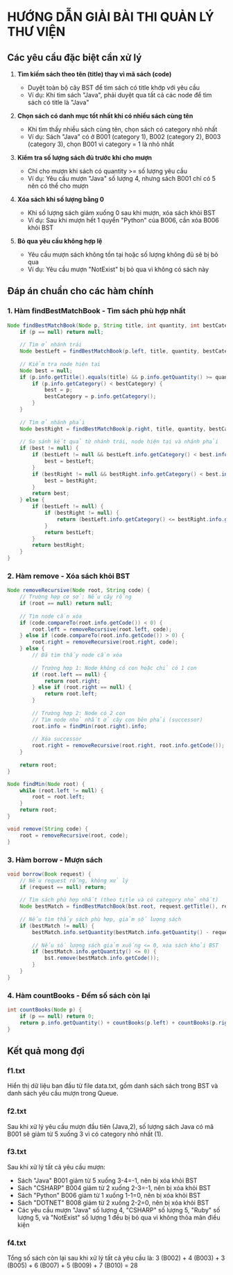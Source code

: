 # HƯỚNG DẪN GIẢI BÀI THI QUẢN LÝ THƯ VIỆN

## Các yêu cầu đặc biệt cần xử lý

1. **Tìm kiếm sách theo tên (title) thay vì mã sách (code)**
   - Duyệt toàn bộ cây BST để tìm sách có title khớp với yêu cầu
   - Ví dụ: Khi tìm sách "Java", phải duyệt qua tất cả các node để tìm sách có title là "Java"

2. **Chọn sách có danh mục tốt nhất khi có nhiều sách cùng tên**
   - Khi tìm thấy nhiều sách cùng tên, chọn sách có category nhỏ nhất
   - Ví dụ: Sách "Java" có ở B001 (category 1), B002 (category 2), B003 (category 3), chọn B001 vì category = 1 là nhỏ nhất

3. **Kiểm tra số lượng sách đủ trước khi cho mượn**
   - Chỉ cho mượn khi sách có quantity >= số lượng yêu cầu
   - Ví dụ: Yêu cầu mượn "Java" số lượng 4, nhưng sách B001 chỉ có 5 nên có thể cho mượn

4. **Xóa sách khi số lượng bằng 0**
   - Khi số lượng sách giảm xuống 0 sau khi mượn, xóa sách khỏi BST
   - Ví dụ: Sau khi mượn hết 1 quyển "Python" của B006, cần xóa B006 khỏi BST

5. **Bỏ qua yêu cầu không hợp lệ**
   - Yêu cầu mượn sách không tồn tại hoặc số lượng không đủ sẽ bị bỏ qua
   - Ví dụ: Yêu cầu mượn "NotExist" bị bỏ qua vì không có sách này

## Đáp án chuẩn cho các hàm chính

### 1. Hàm findBestMatchBook - Tìm sách phù hợp nhất

```java
Node findBestMatchBook(Node p, String title, int quantity, int bestCategory) {
    if (p == null) return null;
    
    // Tìm ở nhánh trái
    Node bestLeft = findBestMatchBook(p.left, title, quantity, bestCategory);
    
    // Kiểm tra node hiện tại
    Node best = null;
    if (p.info.getTitle().equals(title) && p.info.getQuantity() >= quantity) {
        if (p.info.getCategory() < bestCategory) {
            best = p;
            bestCategory = p.info.getCategory();
        }
    }
    
    // Tìm ở nhánh phải
    Node bestRight = findBestMatchBook(p.right, title, quantity, bestCategory);
    
    // So sánh kết quả từ nhánh trái, node hiện tại và nhánh phải
    if (best != null) {
        if (bestLeft != null && bestLeft.info.getCategory() < best.info.getCategory()) {
            best = bestLeft;
        }
        if (bestRight != null && bestRight.info.getCategory() < best.info.getCategory()) {
            best = bestRight;
        }
        return best;
    } else {
        if (bestLeft != null) {
            if (bestRight != null) {
                return (bestLeft.info.getCategory() <= bestRight.info.getCategory()) ? bestLeft : bestRight;
            }
            return bestLeft;
        }
        return bestRight;
    }
}
```

### 2. Hàm remove - Xóa sách khỏi BST

```java
Node removeRecursive(Node root, String code) {
    // Trường hợp cơ sở: Nếu cây rỗng
    if (root == null) return null;
    
    // Tìm node cần xóa
    if (code.compareTo(root.info.getCode()) < 0) {
        root.left = removeRecursive(root.left, code);
    } else if (code.compareTo(root.info.getCode()) > 0) {
        root.right = removeRecursive(root.right, code);
    } else {
        // Đã tìm thấy node cần xóa
        
        // Trường hợp 1: Node không có con hoặc chỉ có 1 con
        if (root.left == null) {
            return root.right;
        } else if (root.right == null) {
            return root.left;
        }
        
        // Trường hợp 2: Node có 2 con
        // Tìm node nhỏ nhất ở cây con bên phải (successor)
        root.info = findMin(root.right).info;
        
        // Xóa successor
        root.right = removeRecursive(root.right, root.info.getCode());
    }
    
    return root;
}

Node findMin(Node root) {
    while (root.left != null) {
        root = root.left;
    }
    return root;
}

void remove(String code) {
    root = removeRecursive(root, code);
}
```

### 3. Hàm borrow - Mượn sách

```java
void borrow(Book request) {
    // Nếu request rỗng, không xử lý
    if (request == null) return;
    
    // Tìm sách phù hợp nhất (theo title và có category nhỏ nhất)
    Node bestMatch = findBestMatchBook(bst.root, request.getTitle(), request.getQuantity(), Integer.MAX_VALUE);
    
    // Nếu tìm thấy sách phù hợp, giảm số lượng sách
    if (bestMatch != null) {
        bestMatch.info.setQuantity(bestMatch.info.getQuantity() - request.getQuantity());
        
        // Nếu số lượng sách giảm xuống <= 0, xóa sách khỏi BST
        if (bestMatch.info.getQuantity() <= 0) {
            bst.remove(bestMatch.info.getCode());
        }
    }
}
```

### 4. Hàm countBooks - Đếm số sách còn lại

```java
int countBooks(Node p) {
    if (p == null) return 0;
    return p.info.getQuantity() + countBooks(p.left) + countBooks(p.right);
}
```

## Kết quả mong đợi

### f1.txt
Hiển thị dữ liệu ban đầu từ file data.txt, gồm danh sách sách trong BST và danh sách yêu cầu mượn trong Queue.

### f2.txt
Sau khi xử lý yêu cầu mượn đầu tiên (Java,2), số lượng sách Java có mã B001 sẽ giảm từ 5 xuống 3 vì có category nhỏ nhất (1).

### f3.txt
Sau khi xử lý tất cả yêu cầu mượn:
- Sách "Java" B001 giảm từ 5 xuống 3-4=-1, nên bị xóa khỏi BST
- Sách "CSHARP" B004 giảm từ 2 xuống 2-3=-1, nên bị xóa khỏi BST
- Sách "Python" B006 giảm từ 1 xuống 1-1=0, nên bị xóa khỏi BST
- Sách "DOTNET" B008 giảm từ 2 xuống 2-2=0, nên bị xóa khỏi BST
- Các yêu cầu mượn "Java" số lượng 4, "CSHARP" số lượng 5, "Ruby" số lượng 5, và "NotExist" số lượng 1 đều bị bỏ qua vì không thỏa mãn điều kiện

### f4.txt
Tổng số sách còn lại sau khi xử lý tất cả yêu cầu là: 3 (B002) + 4 (B003) + 3 (B005) + 6 (B007) + 5 (B009) + 7 (B010) = 28 